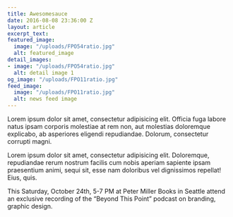 ```yaml
---
title: Awesomesauce
date: 2016-08-08 23:36:00 Z
layout: article
excerpt_text:
featured_image:
  image: "/uploads/FPO54ratio.jpg"
  alt: featured_image
detail_images:
- image: "/uploads/FPO54ratio.jpg"
  alt: detail image 1
og_image: "/uploads/FPO11ratio.jpg"
feed_image:
  image: "/uploads/FPO11ratio.jpg"
  alt: news feed image
---
```

Lorem ipsum dolor sit amet, consectetur adipisicing elit. Officia fuga labore natus ipsam corporis molestiae at rem non, aut molestias doloremque explicabo, ab asperiores eligendi repudiandae. Dolorum, consectetur corrupti magni.

Lorem ipsum dolor sit amet, consectetur adipisicing elit. Doloremque, repudiandae rerum nostrum facilis cum nobis aperiam sapiente ipsam praesentium animi, sequi sit, esse nam doloribus vel dignissimos repellat! Eius, quis.

This Saturday, October 24th, 5-7 PM at Peter Miller Books in Seattle attend an exclusive recording of the “Beyond This Point” podcast on branding, graphic design.


